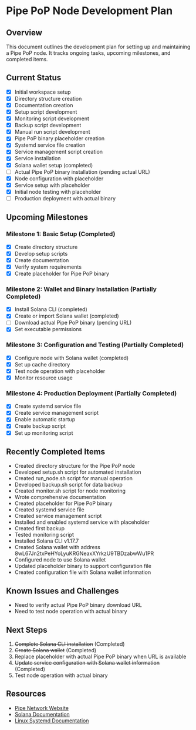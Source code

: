 # Pipe PoP Node Development Plan

## Overview

This document outlines the development plan for setting up and maintaining a Pipe PoP node. It tracks ongoing tasks, upcoming milestones, and completed items.

## Current Status

- [x] Initial workspace setup
- [x] Directory structure creation
- [x] Documentation creation
- [x] Setup script development
- [x] Monitoring script development
- [x] Backup script development
- [x] Manual run script development
- [x] Pipe PoP binary placeholder creation
- [x] Systemd service file creation
- [x] Service management script creation
- [x] Service installation
- [x] Solana wallet setup (completed)
- [ ] Actual Pipe PoP binary installation (pending actual URL)
- [x] Node configuration with placeholder
- [x] Service setup with placeholder
- [x] Initial node testing with placeholder
- [ ] Production deployment with actual binary

## Upcoming Milestones

### Milestone 1: Basic Setup (Completed)
- [x] Create directory structure
- [x] Develop setup scripts
- [x] Create documentation
- [x] Verify system requirements
- [x] Create placeholder for Pipe PoP binary

### Milestone 2: Wallet and Binary Installation (Partially Completed)
- [x] Install Solana CLI (completed)
- [x] Create or import Solana wallet (completed)
- [ ] Download actual Pipe PoP binary (pending URL)
- [x] Set executable permissions

### Milestone 3: Configuration and Testing (Partially Completed)
- [x] Configure node with Solana wallet (completed)
- [x] Set up cache directory
- [x] Test node operation with placeholder
- [x] Monitor resource usage

### Milestone 4: Production Deployment (Partially Completed)
- [x] Create systemd service file
- [x] Create service management script
- [x] Enable automatic startup
- [x] Create backup script
- [x] Set up monitoring script

## Recently Completed Items

- Created directory structure for the Pipe PoP node
- Developed setup.sh script for automated installation
- Created run_node.sh script for manual operation
- Developed backup.sh script for data backup
- Created monitor.sh script for node monitoring
- Wrote comprehensive documentation
- Created placeholder for Pipe PoP binary
- Created systemd service file
- Created service management script
- Installed and enabled systemd service with placeholder
- Created first backup
- Tested monitoring script
- Installed Solana CLI v1.17.7
- Created Solana wallet with address 8wL67Jn2txPeHYoLyuKRGNeaxXYrkzU9TBDzabwWu1PR
- Configured node to use Solana wallet
- Updated placeholder binary to support configuration file
- Created configuration file with Solana wallet information

## Known Issues and Challenges

- Need to verify actual Pipe PoP binary download URL
- Need to test node operation with actual binary

## Next Steps

1. ~~Complete Solana CLI installation~~ (Completed)
2. ~~Create Solana wallet~~ (Completed)
3. Replace placeholder with actual Pipe PoP binary when URL is available
4. ~~Update service configuration with Solana wallet information~~ (Completed)
5. Test node operation with actual binary

## Resources

- [Pipe Network Website](https://pipe.network)
- [Solana Documentation](https://docs.solana.com)
- [Linux Systemd Documentation](https://www.freedesktop.org/software/systemd/man/systemd.service.html) 